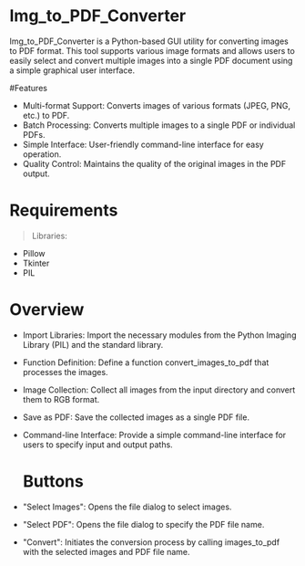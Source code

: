 # Img_to_PDF_Converter


Img_to_PDF_Converter is a Python-based GUI utility for converting images to PDF format. This tool supports various image formats and allows users to easily select and convert multiple images into a single PDF document using a simple graphical user interface.

#Features
- Multi-format Support: Converts images of various formats (JPEG, PNG, etc.) to PDF.
- Batch Processing: Converts multiple images to a single PDF or individual PDFs.
- Simple Interface: User-friendly command-line interface for easy operation.
- Quality Control: Maintains the quality of the original images in the PDF output.

# Requirements
>Libraries:
- Pillow
- Tkinter
- PIL

# Overview
- Import Libraries: Import the necessary modules from the Python Imaging Library (PIL) and the standard library.
- Function Definition: Define a function convert_images_to_pdf that processes the images.
- Image Collection: Collect all images from the input directory and convert them to RGB format.
- Save as PDF: Save the collected images as a single PDF file.
- Command-line Interface: Provide a simple command-line interface for users to specify input and output paths.

  # Buttons
- "Select Images": Opens the file dialog to select images.
- "Select PDF": Opens the file dialog to specify the PDF file name.
- "Convert": Initiates the conversion process by calling images_to_pdf with the selected images and PDF file name.
